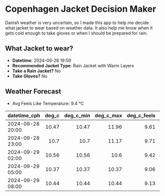 
# Copenhagen Jacket Decision Maker

Danish weather is very uncertain, so I made this app to help me decide what jacket to wear based on weather data. 
It also help me know when it gets cold enough to take gloves or when I should be prepared for rain.

## What Jacket to wear?

- **Datetime**: 2024-09-28 19:59
- **Recommended Jacket Type**: Rain Jacket with Warm Layers
- **Take a Rain Jacket?** No
- **Take Gloves?** No

## Weather Forecast
- Avg Feels Like Temperature: 9.4 °C

| datetime_cph     |   deg_c |   deg_c_min |   deg_c_max |   deg_c_feels | weather   | wind   | rain   |
|:-----------------|--------:|------------:|------------:|--------------:|:----------|:-------|:-------|
| 2024-09-28 20:00 |   10.47 |       10.47 |       11.96 |          9.61 | Clouds    | High   | None   |
| 2024-09-28 23:00 |   10.7  |       10.7  |       11.17 |          9.71 | Clouds    | High   | None   |
| 2024-09-29 02:00 |   10.56 |       10.56 |       10.6  |          9.42 | Clouds    | High   | None   |
| 2024-09-29 05:00 |   10.37 |       10.37 |       10.37 |          9.06 | Clouds    | High   | None   |
| 2024-09-29 08:00 |   10.44 |       10.44 |       10.44 |          9.13 | Clear     | High   | None   |
        